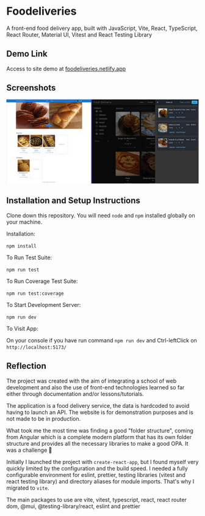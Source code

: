 # Foodeliveries

A front-end food delivery app, built with JavaScript, Vite, React, TypeScript, React Router, Material UI, Vitest and React Testing Library

## Demo Link

Access to site demo at [foodeliveries.netlify.app](https://foodeliveries.netlify.app/)

## Screenshots

![home and cart page](./screenshots/home_and_cart_pages.jpg)

## Installation and Setup Instructions

Clone down this repository. You will need `node` and `npm` installed globally on your machine.

Installation:

`npm install`

To Run Test Suite:

`npm run test`

To Run Coverage Test Suite:

`npm run test:coverage`

To Start Development Server:

`npm run dev`

To Visit App:

On your console if you have run command `npm run dev` and Ctrl-leftClick on `http://localhost:5173/`

## Reflection

The project was created with the aim of integrating a school of web development and also the use of front-end technologies learned so far either through documentation and/or lessons/tutorials.

The application is a food delivery service, the data is hardcoded to avoid having to launch an API. The website is for demonstration purposes and is not made to be in production.

What took me the most time was finding a good "folder structure", coming from Angular which is a complete modern platform that has its own folder structure and provides all the necessary libraries to make a good OPA. It was a challenge 🥲

Initially I launched the project with `create-react-app`, but I found myself very quickly limited by the configuration and the build speed. I needed a fully configurable environment for eslint, prettier, testing libraries (vitest and react testing library) and directory aliases for module imports. That's why I migrated to `vite`.

The main packages to use are vite, vitest, typescript, react, react router dom, @mui, @testing-library/react, eslint and prettier
